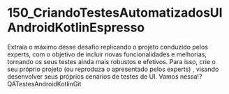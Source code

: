 # 150_CriandoTestesAutomatizadosUIAndroidKotlinEspresso
Extraia o máximo desse desafio replicando o projeto conduzido pelos experts, com o objetivo de incluir novas funcionalidades e melhorias, tornando os seus testes ainda mais robustos e efetivos. Para isso, crie o seu próprio projeto (ou reproduza o apresentado pelos experts) , visando desenvolver seus próprios cenários de testes de UI. Vamos nessa!?  QATestesAndroidKotlinGit
